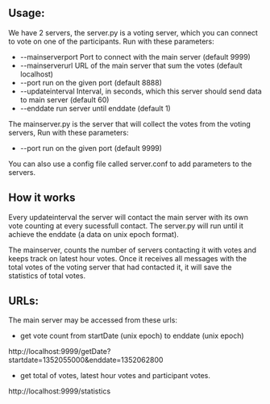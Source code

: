 Usage:
------

We have 2 servers, the server.py is a voting server, which you can connect to vote on one of the participants. Run with these parameters:

*  --mainserverport                 Port to connect with the main server
                                   (default 9999)
*  --mainserverurl                  URL of the main server that sum the votes
                                   (default localhost)
*  --port                           run on the given port (default 8888)
*  --updateinterval                 Interval, in seconds, which this server
                                   should send data to main server (default 60)
*  --enddate                        run server until enddate (default 1)

The mainserver.py is the server that will collect the votes from the voting servers, Run with these parameters:

*  --port                           run on the given port (default 9999)

You can also use a config file called server.conf to add parameters to the servers.

How it works
------------

Every updateinterval the server will contact the main server with its own vote counting at every sucessfull contact. The server.py will run until it achieve the enddate (a data on unix epoch format).

The mainserver, counts the number of servers contacting it with votes and keeps track on latest hour votes. Once it receives all messages with the total votes of the voting server that had contacted it, it will save the statistics of total votes.

URLs:
-----

The main server may be accessed from these urls:

- get vote count from startDate (unix epoch) to enddate (unix epoch)

http://localhost:9999/getDate?startdate=1352055000&enddate=1352062800

- get total of votes, latest hour votes and participant votes.

http://localhost:9999/statistics


